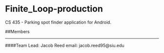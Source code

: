 # Finite_Loop-production
CS 435 - Parking spot finder application for Android.

##Members 
<hr>
####Team Lead: 
Jacob Reed
email: jacob.reed95@siu.edu

